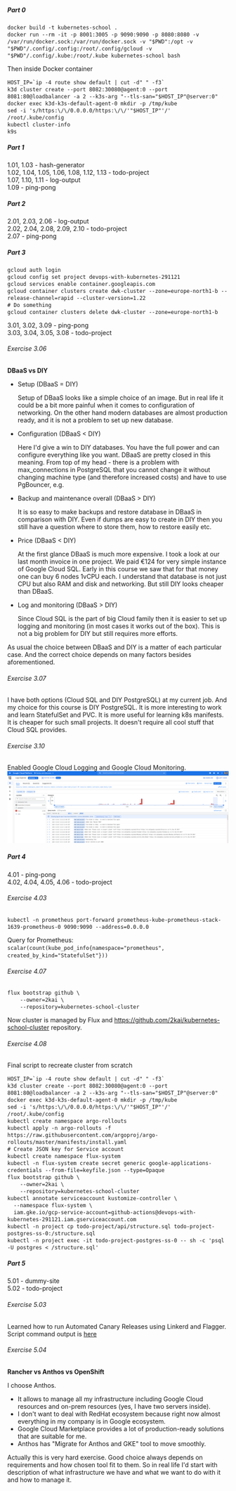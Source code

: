 ##### Part 0

```shell
docker build -t kubernetes-school .
docker run --rm -it -p 8001:3005 -p 9090:9090 -p 8080:8080 -v /var/run/docker.sock:/var/run/docker.sock -v "$PWD":/opt -v "$PWD"/.config/.config:/root/.config/gcloud -v "$PWD"/.config/.kube:/root/.kube kubernetes-school bash
```

Then inside Docker container

```shell
HOST_IP=`ip -4 route show default | cut -d" " -f3`
k3d cluster create --port 8082:30080@agent:0 --port 8081:80@loadbalancer -a 2 --k3s-arg "--tls-san="$HOST_IP"@server:0"
docker exec k3d-k3s-default-agent-0 mkdir -p /tmp/kube
sed -i 's/https:\/\/0.0.0.0/https:\/\/'"$HOST_IP"'/' /root/.kube/config
kubectl cluster-info
k9s
```

##### Part 1

1.01, 1.03 - hash-generator  
1.02, 1.04, 1.05, 1.06, 1.08, 1.12, 1.13 - todo-project  
1.07, 1.10, 1.11 - log-output  
1.09 - ping-pong

##### Part 2

2.01, 2.03, 2.06 - log-output  
2.02, 2.04, 2.08, 2.09, 2.10 - todo-project  
2.07 - ping-pong

##### Part 3

```shell
gcloud auth login
gcloud config set project devops-with-kubernetes-291121
gcloud services enable container.googleapis.com
gcloud container clusters create dwk-cluster --zone=europe-north1-b --release-channel=rapid --cluster-version=1.22
# Do something
gcloud container clusters delete dwk-cluster --zone=europe-north1-b
```

3.01, 3.02, 3.09 - ping-pong  
3.03, 3.04, 3.05, 3.08 - todo-project

###### Exercise 3.06

**DBaaS vs DIY**

* Setup (DBaaS = DIY)

  Setup of DBaaS looks like a simple choice of an image. But in real life it could be a bit more painful when it comes
  to configuration of networking. On the other hand modern databases are almost production ready, and it is not a
  problem to set up new database.
* Configuration (DBaaS < DIY)

  Here I'd give a win to DIY databases. You have the full power and can configure everything like you want. DBaaS are
  pretty closed in this meaning. From top of my head - there is a problem with max_connections in PostgreSQL that you
  cannot change it without changing machine type (and therefore increased costs) and have to use PgBouncer, e.g.
* Backup and maintenance overall (DBaaS > DIY)

  It is so easy to make backups and restore database in DBaaS in comparison with DIY. Even if dumps are easy to create
  in DIY then you still have a question where to store them, how to restore easily etc.
* Price (DBaaS < DIY)

  At the first glance DBaaS is much more expensive. I took a look at our last month invoice in one project. We paid €124
  for very simple instance of Google Cloud SQL. Early in this course we saw that for that money one can buy 6 nodes
  1vCPU each. I understand that database is not just CPU but also RAM and disk and networking. But still DIY looks
  cheaper than DBaaS.

* Log and monitoring (DBaaS > DIY)

  Since Cloud SQL is the part of big Cloud family then it is easier to set up logging and monitoring (in most cases it
  works out of the box). This is not a big problem for DIY but still requires more efforts.

As usual the choice between DBaaS and DIY is a matter of each particular case. And the correct choice depends on many
factors besides aforementioned.

###### Exercise 3.07

I have both options (Cloud SQL and DIY PostgreSQL) at my current job. And my choice for this course is DIY PostgreSQL.
It is more interesting to work and learn StatefulSet and PVC. It is more useful for learning k8s manifests. It is
cheaper for such small projects. It doesn't require all cool stuff that Cloud SQL provides.

###### Exercise 3.10

Enabled Google Cloud Logging and Google Cloud Monitoring.
![](./logs.png "Kubernetes Logs")

##### Part 4

4.01 - ping-pong  
4.02, 4.04, 4.05, 4.06 - todo-project

###### Exercise 4.03

```shell
kubectl -n prometheus port-forward prometheus-kube-prometheus-stack-1639-prometheus-0 9090:9090 --address=0.0.0.0
```

Query for Prometheus: `scalar(count(kube_pod_info{namespace="prometheus", created_by_kind="StatefulSet"}))`

###### Exercise 4.07

```shell
flux bootstrap github \
    --owner=2kai \
    --repository=kubernetes-school-cluster
```

Now cluster is managed by Flux and https://github.com/2kai/kubernetes-school-cluster repository.

###### Exercise 4.08

Final script to recreate cluster from scratch

```shell
HOST_IP=`ip -4 route show default | cut -d" " -f3`
k3d cluster create --port 8082:30080@agent:0 --port 8081:80@loadbalancer -a 2 --k3s-arg "--tls-san="$HOST_IP"@server:0"
docker exec k3d-k3s-default-agent-0 mkdir -p /tmp/kube
sed -i 's/https:\/\/0.0.0.0/https:\/\/'"$HOST_IP"'/' /root/.kube/config
kubectl create namespace argo-rollouts
kubectl apply -n argo-rollouts -f https://raw.githubusercontent.com/argoproj/argo-rollouts/master/manifests/install.yaml
# Create JSON key for Service account
kubectl create namespace flux-system
kubectl -n flux-system create secret generic google-applications-credentials --from-file=keyfile.json --type=Opaque
flux bootstrap github \
    --owner=2kai \
    --repository=kubernetes-school-cluster
kubectl annotate serviceaccount kustomize-controller \
  --namespace flux-system \
  iam.gke.io/gcp-service-account=github-actions@devops-with-kubernetes-291121.iam.gserviceaccount.com
kubectl -n project cp todo-project/api/structure.sql todo-project-postgres-ss-0:/structure.sql
kubectl -n project exec -it todo-project-postgres-ss-0 -- sh -c 'psql -U postgres < /structure.sql'
```

##### Part 5

5.01 - dummy-site  
5.02 - todo-project

###### Exercise 5.03

Learned how to run Automated Canary Releases using Linkerd and Flagger.  
Script command output is [here](./5.03.txt)

###### Exercise 5.04

**Rancher vs Anthos vs OpenShift**

I choose Anthos.

* It allows to manage all my infrastructure including Google Cloud resources and on-prem resources (yes, I have two
  servers inside).
* I don't want to deal with RedHat ecosystem because right now almost everything in my company is in Google ecosystem.
* Google Cloud Marketplace provides a lot of production-ready solutions that are suitable for me.
* Anthos has "Migrate for Anthos and GKE" tool to move smoothly.

Actually this is very hard exercise. Good choice always depends on requirements and how chosen tool fit to them. So in
real life I'd start with description of what infrastructure we have and what we want to do with it and how to manage it.
